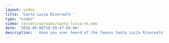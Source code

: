 ```yaml
---
layout: video
title: 'Santa Lucia Riverwalk '
type: "video"
video: /assets/uploads/santa-lucia-nh.m4v
date: '2018-09-06T18:50:47-05:00'
description: ' Have you ever heard of the famous Santa Lucía Riverwalk?  One of Monterrey''s top attractions, it is lined with picturesque shops, restaurants, and bars. Hop on a boat ride to float along its magical banks or simply go for a stroll and take in the views. Why not stop by while on your NeighborHealth trip!'
---
```


